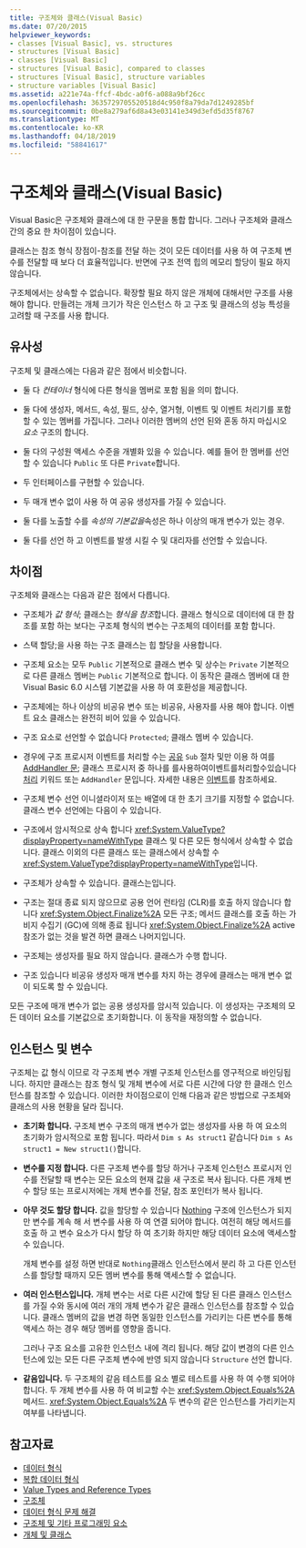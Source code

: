 ```yaml
---
title: 구조체와 클래스(Visual Basic)
ms.date: 07/20/2015
helpviewer_keywords:
- classes [Visual Basic], vs. structures
- structures [Visual Basic]
- classes [Visual Basic]
- structures [Visual Basic], compared to classes
- structures [Visual Basic], structure variables
- structure variables [Visual Basic]
ms.assetid: a221e74a-ffcf-4bdc-a0f6-a088a9bf26cc
ms.openlocfilehash: 3635729705520518d4c950f8a79da7d1249285bf
ms.sourcegitcommit: 0be8a279af6d8a43e03141e349d3efd5d35f8767
ms.translationtype: MT
ms.contentlocale: ko-KR
ms.lasthandoff: 04/18/2019
ms.locfileid: "58841617"
---
```

# <a name="structures-and-classes-visual-basic"></a>구조체와 클래스(Visual Basic)
Visual Basic은 구조체와 클래스에 대 한 구문을 통합 합니다. 그러나 구조체와 클래스 간의 중요 한 차이점이 있습니다.  
  
 클래스는 참조 형식 장점이-참조를 전달 하는 것이 모든 데이터를 사용 하 여 구조체 변수를 전달할 때 보다 더 효율적입니다. 반면에 구조 전역 힙의 메모리 할당이 필요 하지 않습니다.  
  
 구조체에서는 상속할 수 없습니다. 확장할 필요 하지 않은 개체에 대해서만 구조를 사용 해야 합니다. 만들려는 개체 크기가 작은 인스턴스 하 고 구조 및 클래스의 성능 특성을 고려할 때 구조를 사용 합니다.  
  
## <a name="similarities"></a>유사성  
 구조체 및 클래스에는 다음과 같은 점에서 비슷합니다.  
  
-   둘 다 *컨테이너* 형식에 다른 형식을 멤버로 포함 됨을 의미 합니다.  
  
-   둘 다에 생성자, 메서드, 속성, 필드, 상수, 열거형, 이벤트 및 이벤트 처리기를 포함할 수 있는 멤버를 가집니다. 그러나 이러한 멤버의 선언 된와 혼동 하지 마십시오 *요소* 구조의 합니다.  
  
-   둘 다의 구성원 액세스 수준을 개별화 있을 수 있습니다. 예를 들어 한 멤버를 선언할 수 있습니다 `Public` 또 다른 `Private`합니다.  
  
-   두 인터페이스를 구현할 수 있습니다.  
  
-   두 매개 변수 없이 사용 하 여 공유 생성자를 가질 수 있습니다.  
  
-   둘 다를 노출할 수를 *속성의 기본값을*속성은 하나 이상의 매개 변수가 있는 경우.  
  
-   둘 다를 선언 하 고 이벤트를 발생 시킬 수 및 대리자를 선언할 수 있습니다.  
  
## <a name="differences"></a>차이점  
 구조체와 클래스는 다음과 같은 점에서 다릅니다.  
  
-   구조체가 *값 형식*; 클래스는 *형식을 참조*합니다. 클래스 형식으로 데이터에 대 한 참조를 포함 하는 보다는 구조체 형식의 변수는 구조체의 데이터를 포함 합니다.  
  
-   스택 할당;을 사용 하는 구조 클래스는 힙 할당을 사용합니다.  
  
-   구조체 요소는 모두 `Public` 기본적으로 클래스 변수 및 상수는 `Private` 기본적으로 다른 클래스 멤버는 `Public` 기본적으로 합니다. 이 동작은 클래스 멤버에 대 한 Visual Basic 6.0 시스템 기본값을 사용 하 여 호환성을 제공합니다.  
  
-   구조체에는 하나 이상의 비공유 변수 또는 비공유, 사용자를 사용 해야 합니다. 이벤트 요소 클래스는 완전히 비어 있을 수 있습니다.  
  
-   구조 요소로 선언할 수 없습니다 `Protected`; 클래스 멤버 수 있습니다.  
  
-   경우에 구조 프로시저 이벤트를 처리할 수는 [공유](../../../../visual-basic/language-reference/modifiers/shared.md) `Sub` 절차 및만 이용 하 여를 [AddHandler 문](../../../../visual-basic/language-reference/statements/addhandler-statement.md); 클래스 프로시저 중 하나를 를사용하여이벤트를처리할수있습니다[ 처리](../../../../visual-basic/language-reference/statements/handles-clause.md) 키워드 또는 `AddHandler` 문입니다. 자세한 내용은 [이벤트](../../../../visual-basic/programming-guide/language-features/events/index.md)를 참조하세요.  
  
-   구조체 변수 선언 이니셜라이저 또는 배열에 대 한 초기 크기를 지정할 수 없습니다. 클래스 변수 선언에는 다음이 수 있습니다.  
  
-   구조에서 암시적으로 상속 합니다 <xref:System.ValueType?displayProperty=nameWithType> 클래스 및 다른 모든 형식에서 상속할 수 없습니다. 클래스 이외의 다른 클래스 또는 클래스에서 상속할 수 <xref:System.ValueType?displayProperty=nameWithType>입니다.  
  
-   구조체가 상속할 수 있습니다. 클래스는입니다.  
  
-   구조는 절대 종료 되지 않으므로 공용 언어 런타임 (CLR)를 호출 하지 않습니다 합니다 <xref:System.Object.Finalize%2A> 모든 구조; 메서드 클래스를 호출 하는 가비지 수집기 (GC)에 의해 종료 됩니다 <xref:System.Object.Finalize%2A> active 참조가 없는 것을 발견 하면 클래스 나머지입니다.  
  
-   구조체는 생성자를 필요 하지 않습니다. 클래스가 수행 합니다.  
  
-   구조 있습니다 비공유 생성자 매개 변수를 차지 하는 경우에 클래스는 매개 변수 없이 되도록 할 수 있습니다.  
  
 모든 구조에 매개 변수가 없는 공용 생성자를 암시적 있습니다. 이 생성자는 구조체의 모든 데이터 요소를 기본값으로 초기화합니다. 이 동작을 재정의할 수 없습니다.  
  
## <a name="instances-and-variables"></a>인스턴스 및 변수  
 구조체는 값 형식 이므로 각 구조체 변수 개별 구조체 인스턴스를 영구적으로 바인딩됩니다. 하지만 클래스는 참조 형식 및 개체 변수에 서로 다른 시간에 다양 한 클래스 인스턴스를 참조할 수 있습니다. 이러한 차이점으로이 인해 다음과 같은 방법으로 구조체와 클래스의 사용 현황을 달라 집니다.  
  
-   **초기화 합니다.** 구조체 변수 구조의 매개 변수가 없는 생성자를 사용 하 여 요소의 초기화가 암시적으로 포함 됩니다. 따라서 `Dim s As struct1` 같습니다 `Dim s As struct1 = New struct1()`합니다.  
  
-   **변수를 지정 합니다.** 다른 구조체 변수를 할당 하거나 구조체 인스턴스 프로시저 인수를 전달할 때 변수는 모든 요소의 현재 값을 새 구조로 복사 됩니다. 다른 개체 변수 할당 또는 프로시저에는 개체 변수를 전달, 참조 포인터가 복사 됩니다.  
  
-   **아무 것도 할당 합니다.** 값을 할당할 수 있습니다 [Nothing](../../../../visual-basic/language-reference/nothing.md) 구조에 인스턴스가 되지만 변수를 계속 해 서 변수를 사용 하 여 연결 되어야 합니다. 여전히 해당 메서드를 호출 하 고 변수 요소가 다시 할당 하 여 초기화 하지만 해당 데이터 요소에 액세스할 수 있습니다.  
  
     개체 변수를 설정 하면 반대로 `Nothing`클래스 인스턴스에서 분리 하 고 다른 인스턴스를 할당할 때까지 모든 멤버 변수를 통해 액세스할 수 없습니다.  
  
-   **여러 인스턴스입니다.** 개체 변수는 서로 다른 시간에 할당 된 다른 클래스 인스턴스를 가질 수와 동시에 여러 개의 개체 변수가 같은 클래스 인스턴스를 참조할 수 있습니다. 클래스 멤버의 값을 변경 하면 동일한 인스턴스를 가리키는 다른 변수를 통해 액세스 하는 경우 해당 멤버를 영향을 줍니다.  
  
     그러나 구조 요소를 고유한 인스턴스 내에 격리 됩니다. 해당 값이 변경의 다른 인스턴스에 있는 모든 다른 구조체 변수에 반영 되지 않습니다 `Structure` 선언 합니다.  
  
-   **같음입니다.** 두 구조체의 같음 테스트를 요소 별로 테스트를 사용 하 여 수행 되어야 합니다. 두 개체 변수를 사용 하 여 비교할 수는 <xref:System.Object.Equals%2A> 메서드. <xref:System.Object.Equals%2A> 두 변수의 같은 인스턴스를 가리키는지 여부를 나타냅니다.  
  
## <a name="see-also"></a>참고자료

- [데이터 형식](../../../../visual-basic/programming-guide/language-features/data-types/index.md)
- [복합 데이터 형식](../../../../visual-basic/programming-guide/language-features/data-types/composite-data-types.md)
- [Value Types and Reference Types](../../../../visual-basic/programming-guide/language-features/data-types/value-types-and-reference-types.md)
- [구조체](../../../../visual-basic/programming-guide/language-features/data-types/structures.md)
- [데이터 형식 문제 해결](../../../../visual-basic/programming-guide/language-features/data-types/troubleshooting-data-types.md)
- [구조체 및 기타 프로그래밍 요소](../../../../visual-basic/programming-guide/language-features/data-types/structures-and-other-programming-elements.md)
- [개체 및 클래스](../../../../visual-basic/programming-guide/language-features/objects-and-classes/index.md)
